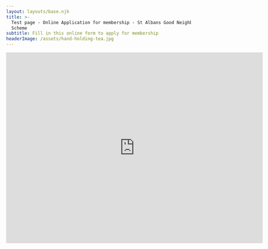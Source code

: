 ```yaml
---
layout: layouts/base.njk
title: >-
  Test page - Online Application for membership - St Albans Good Neighbour
  Scheme
subtitle: Fill in this online form to apply for membership
headerImage: /assets/hand-holding-tea.jpg
---
```

<iframe src="https://docs.google.com/forms/d/e/1FAIpQLSfX_1Vvo-2ORA7OgTPlE_44zcyNkLZJlDF8u_m6hWrX2w12Jw/viewform?embedded=true" width="700" height="520" frameborder="0" marginheight="0" marginwidth="0">Loading…</iframe>